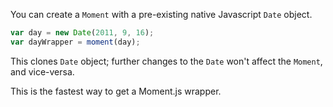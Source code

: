 You can create a `Moment` with a pre-existing native Javascript `Date` object.

```javascript
var day = new Date(2011, 9, 16);
var dayWrapper = moment(day);
```

This clones `Date` object; further changes to the `Date` won't affect the `Moment`, and vice-versa.

This is the fastest way to get a Moment.js wrapper.
